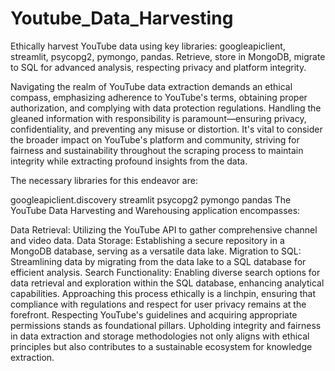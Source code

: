 # Youtube_Data_Harvesting
Ethically harvest YouTube data using key libraries: googleapiclient, streamlit, psycopg2, pymongo, pandas. Retrieve, store in MongoDB, migrate to SQL for advanced analysis, respecting privacy and platform integrity.

Navigating the realm of YouTube data extraction demands an ethical compass, emphasizing adherence to YouTube's terms, obtaining proper authorization, and complying with data protection regulations. Handling the gleaned information with responsibility is paramount—ensuring privacy, confidentiality, and preventing any misuse or distortion. It's vital to consider the broader impact on YouTube's platform and community, striving for fairness and sustainability throughout the scraping process to maintain integrity while extracting profound insights from the data.

The necessary libraries for this endeavor are:

googleapiclient.discovery
streamlit
psycopg2
pymongo
pandas
The YouTube Data Harvesting and Warehousing application encompasses:

Data Retrieval: Utilizing the YouTube API to gather comprehensive channel and video data.
Data Storage: Establishing a secure repository in a MongoDB database, serving as a versatile data lake.
Migration to SQL: Streamlining data by migrating from the data lake to a SQL database for efficient analysis.
Search Functionality: Enabling diverse search options for data retrieval and exploration within the SQL database, enhancing analytical capabilities.
Approaching this process ethically is a linchpin, ensuring that compliance with regulations and respect for user privacy remains at the forefront. Respecting YouTube's guidelines and acquiring appropriate permissions stands as foundational pillars. Upholding integrity and fairness in data extraction and storage methodologies not only aligns with ethical principles but also contributes to a sustainable ecosystem for knowledge extraction.
